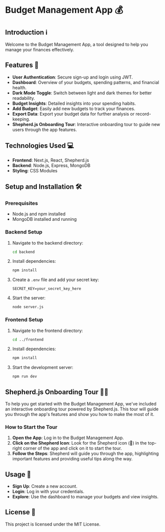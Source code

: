 # Budget Management App 💰

## Introduction ℹ️
Welcome to the Budget Management App, a tool designed to help you manage your finances effectively.

## Features 🚀
- **User Authentication**: Secure sign-up and login using JWT.
- **Dashboard**: Overview of your budgets, spending patterns, and financial health.
- **Dark Mode Toggle**: Switch between light and dark themes for better readability.
- **Budget Insights**: Detailed insights into your spending habits.
- **Add Budget**: Easily add new budgets to track your finances.
- **Export Data**: Export your budget data for further analysis or record-keeping.
- **Shepherd.js Onboarding Tour**: Interactive onboarding tour to guide new users through the app features.

## Technologies Used 💻
- **Frontend**: Next.js, React, Shepherd.js
- **Backend**: Node.js, Express, MongoDB
- **Styling**: CSS Modules

## Setup and Installation 🛠️
### Prerequisites
- Node.js and npm installed
- MongoDB installed and running

### Backend Setup
1. Navigate to the backend directory:
    ```bash
    cd backend
    ```
2. Install dependencies:
    ```bash
    npm install
    ```
3. Create a `.env` file and add your secret key:
    ```env
    SECRET_KEY=your_secret_key_here
    ```
4. Start the server:
    ```bash
    node server.js
    ```

### Frontend Setup
1. Navigate to the frontend directory:
    ```bash
    cd ../frontend
    ```
2. Install dependencies:
    ```bash
    npm install
    ```
3. Start the development server:
    ```bash
    npm run dev
    ```

## Shepherd.js Onboarding Tour 🚶‍♂️
To help you get started with the Budget Management App, we've included an interactive onboarding tour powered by Shepherd.js. This tour will guide you through the app's features and show you how to make the most of it.

### How to Start the Tour
1. **Open the App**: Log in to the Budget Management App.
2. **Click on the Shepherd Icon**: Look for the Shepherd icon (🚶) in the top-right corner of the app and click on it to start the tour.
3. **Follow the Steps**: Shepherd will guide you through the app, highlighting important features and providing useful tips along the way.

## Usage 📝
- **Sign Up**: Create a new account.
- **Login**: Log in with your credentials.
- **Explore**: Use the dashboard to manage your budgets and view insights.

## License 📄
This project is licensed under the MIT License.

 
 
